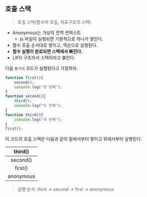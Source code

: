 ## 호출 스택

> 호출 스택(함수의 호출, 자료구조의 스택)

- Anonymous는 가상의 전역 컨텍스트
    - js 파일이 실행되면 기본적으로 하나가 쌓인다.
- 함수 호출 순서대로 쌓이고, 역순으로 실행된다.
- **함수 실행이 완료되면 스택에서 빠진다.**
- LIFO 구조라서 스택이라고 불린다.

다음 `동기식` 코드가 실행된다고 가정하자.

```javascript
function first(){
    second();
    console.log("첫 번째");
}
function second(){
    third();
    console.log("두 번째");
}
function third(){
    console.log("세 번째");
}
first();
```

이 코드의 호출 스택은 다음과 같이 밑에서부터 쌓이고 위에서부터 실행된다.

|third()|
|:---:|
|second()|
|first()|
|anonymous|

> 실행 순서: third -> second -> first -> anonymous